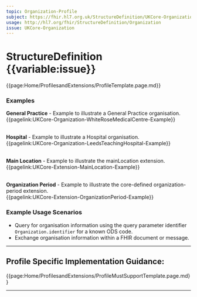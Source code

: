 ```yaml
---
topic: Organization-Profile
subject: https://fhir.hl7.org.uk/StructureDefinition/UKCore-Organization
usage: http://hl7.org/fhir/StructureDefinition/Organization
issue: UKCore-Organization
---
```

# StructureDefinition {{variable:issue}}

<nocheck>
{{page:Home/ProfilesandExtensions/ProfileTemplate.page.md}}

<div id="Examples" class="tabcontent">
  <h3>Examples</h3>
<b>General Practice</b> - Example to illustrate a General Practice organisation.
</br>{{pagelink:UKCore-Organization-WhiteRoseMedicalCentre-Example}}   <br><br>

<b>Hospital</b> - Example to illustrate a Hospital organisation.
</br>{{pagelink:UKCore-Organization-LeedsTeachingHospital-Example}}   <br><br>

<b>Main Location</b> - Example to illustrate the mainLocation extension.
</br>{{pagelink:UKCore-Extension-MainLocation-Example}}   <br><br>

<b>Organization Period</b> - Example to illustrate the core-defined organization-period extension.
</br>{{pagelink:UKCore-Extension-OrganizationPeriod-Example}}
</div>

</nocheck>

<div id="ProfileGuidance">

### Example Usage Scenarios ###

- Query for organisation information using the query parameter identifier `Organization.identifier` for a known ODS code.
- Exchange organisation information within a FHIR document or message.

<hr class="thickline">

## Profile Specific Implementation Guidance: ##

{{page:Home/ProfilesandExtensions/ProfileMustSupportTemplate.page.md}}

</div>

---